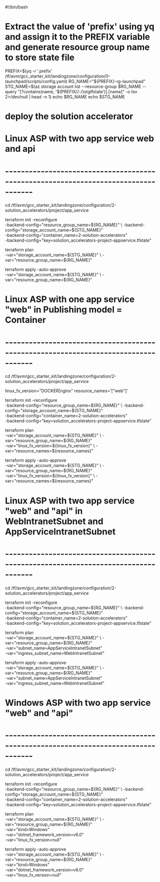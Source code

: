 #!/bin/bash

# Extract the value of 'prefix' using yq and assign it to the PREFIX variable and generate resource group name to store state file

PREFIX=$(yq  -r '.prefix' /tf/avm/gcc_starter_kit/landingzone/configuration/0-launchpad/scripts/config.yaml)
RG_NAME="${PREFIX}-rg-launchpad"
STG_NAME=$(az storage account list --resource-group $RG_NAME --query "[?contains(name, '${PREFIX//-/}stgtfstate')].[name]" -o tsv 2>/dev/null | head -n 1)
echo $RG_NAME
echo $STG_NAME

# deploy the solution accelerator

# Linux ASP with two app service web and api
# -----------------------------------------------------------------------------------
cd /tf/avm/gcc_starter_kit/landingzone/configuration/2-solution_accelerators/project/app_service

terraform init  -reconfigure \
-backend-config="resource_group_name=${RG_NAME}" \
-backend-config="storage_account_name=${STG_NAME}" \
-backend-config="container_name=2-solution-accelerators" \
-backend-config="key=solution_accelerators-project-appservice.tfstate"

terraform plan \
-var="storage_account_name=${STG_NAME}" \
-var="resource_group_name=${RG_NAME}"

terraform apply -auto-approve \
-var="storage_account_name=${STG_NAME}" \
-var="resource_group_name=${RG_NAME}"

# Linux ASP with one app service "web" in Publishing model = Container
# -----------------------------------------------------------------------------------

cd /tf/avm/gcc_starter_kit/landingzone/configuration/2-solution_accelerators/project/app_service

linux_fx_version="DOCKER|nginx"
resource_names='["web"]'

terraform init  -reconfigure \
-backend-config="resource_group_name=${RG_NAME}" \
-backend-config="storage_account_name=${STG_NAME}" \
-backend-config="container_name=2-solution-accelerators" \
-backend-config="key=solution_accelerators-project-appservice.tfstate"

terraform plan \
-var="storage_account_name=${STG_NAME}" \
-var="resource_group_name=${RG_NAME}" \
-var="linux_fx_version=${linux_fx_version}" \
-var="resource_names=${resource_names}" 

terraform apply -auto-approve \
-var="storage_account_name=${STG_NAME}" \
-var="resource_group_name=${RG_NAME}" \
-var="linux_fx_version=${linux_fx_version}"  \
-var="resource_names=${resource_names}" 

# Linux ASP with two app service "web" and "api" in WebIntranetSubnet and AppServiceIntranetSubnet
# -----------------------------------------------------------------------------------


cd /tf/avm/gcc_starter_kit/landingzone/configuration/2-solution_accelerators/project/app_service

terraform init  -reconfigure \
-backend-config="resource_group_name=${RG_NAME}" \
-backend-config="storage_account_name=${STG_NAME}" \
-backend-config="container_name=2-solution-accelerators" \
-backend-config="key=solution_accelerators-project-appservice.tfstate"

terraform plan \
-var="storage_account_name=${STG_NAME}" \
-var="resource_group_name=${RG_NAME}" \
-var="subnet_name=AppServiceIntranetSubnet" \
-var="ingress_subnet_name=WebIntranetSubnet" 

terraform apply -auto-approve \
-var="storage_account_name=${STG_NAME}" \
-var="resource_group_name=${RG_NAME}" \
-var="subnet_name=AppServiceIntranetSubnet" \
-var="ingress_subnet_name=WebIntranetSubnet" 

# Windows ASP with two app service "web" and "api"
# -----------------------------------------------------------------------------------

cd /tf/avm/gcc_starter_kit/landingzone/configuration/2-solution_accelerators/project/app_service

terraform init  -reconfigure \
-backend-config="resource_group_name=${RG_NAME}" \
-backend-config="storage_account_name=${STG_NAME}" \
-backend-config="container_name=2-solution-accelerators" \
-backend-config="key=solution_accelerators-project-appservice.tfstate"

terraform plan \
-var="storage_account_name=${STG_NAME}" \
-var="resource_group_name=${RG_NAME}" \
-var="kind=Windows" \
-var="dotnet_framework_version=v6.0" \
-var="linux_fx_version=null" 

terraform apply -auto-approve \
-var="storage_account_name=${STG_NAME}" \
-var="resource_group_name=${RG_NAME}" \
-var="kind=Windows" \
-var="dotnet_framework_version=v6.0" \
-var="linux_fx_version=null" 
